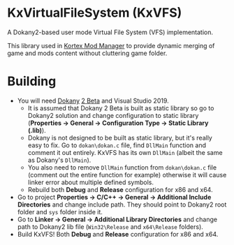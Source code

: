 # KxVirtualFileSystem (KxVFS)
A Dokany2-based user mode Virtual File System (VFS) implementation.

This library used in [Kortex Mod Manager](https://github.com/KerberX/Kortex-Mod-Manager) to provide dynamic merging of game and mods content without cluttering game folder.

# Building
- You will need [Dokany](https://github.com/dokan-dev/dokany) [2 Beta](https://github.com/dokan-dev/dokany/releases/tag/v2.0.0-BETA1) and Visual Studio 2019.
  - It is assumed that Dokany 2 Beta is built as static library so go to Dokany2 solution and change configuration to static library (**Properties -> General -> Configuration Type -> Static Library (.lib)**).
  - Dokany is not designed to be built as static library, but it's really easy to fix. Go to `dokan\dokan.c` file, find `DllMain` function and comment it out entirely. KxVFS has its own `DllMain` (albeit the same as Dokany's `DllMain`).
  - You also need to remove `DllMain` function from `dokan\dokan.c` file (comment out the entire function for example) otherwise it will cause linker error about multiple defined symbols.
  - Rebuild both **Debug** and **Release** configuration for x86 and x64.
- Go to project **Properties -> C/C++ -> General -> Additional Include Directories** and change include path. They should point to Dokany2 root folder and `sys` folder inside it.
- Go to **Linker -> General -> Additional Library Directories** and change path to Dokany2 lib file (`Win32\Release` and `x64\Release` folders).
- Build KxVFS! Both **Debug** and **Release** configuration for x86 and x64.

